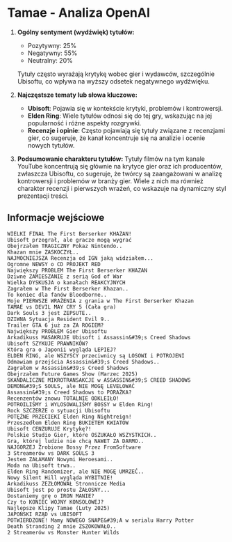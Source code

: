 # Tamae - Analiza OpenAI

1. **Ogólny sentyment (wydźwięk) tytułów:**
   - Pozytywny: 25%
   - Negatywny: 55%
   - Neutralny: 20%

   Tytuły często wyrażają krytykę wobec gier i wydawców, szczególnie Ubisoftu, co wpływa na wyższy odsetek negatywnego wydźwięku.

2. **Najczęstsze tematy lub słowa kluczowe:**
   - **Ubisoft**: Pojawia się w kontekście krytyki, problemów i kontrowersji.
   - **Elden Ring**: Wiele tytułów odnosi się do tej gry, wskazując na jej popularność i różne aspekty rozgrywki.
   - **Recenzje i opinie**: Często pojawiają się tytuły związane z recenzjami gier, co sugeruje, że kanał koncentruje się na analizie i ocenie nowych tytułów.

3. **Podsumowanie charakteru tytułów:**
   Tytuły filmów na tym kanale YouTube koncentrują się głównie na krytyce gier oraz ich producentów, zwłaszcza Ubisoftu, co sugeruje, że twórcy są zaangażowani w analizę kontrowersji i problemów w branży gier. Wiele z nich ma również charakter recenzji i pierwszych wrażeń, co wskazuje na dynamiczny styl prezentacji treści.

## Informacje wejściowe
```
WIELKI FINAŁ The First Berserker KHAZAN!
Ubisoft przegrał, ale gracze mogą wygrać
Obejrzałem TRAGICZNY Pokaz Nintendo..
Khazan mnie ZASKOCZYŁ..
NAJMOCNIEJSZA Recenzja od IGN jaką widziałem...
Ogromne NEWSY o CD PROJEKT RED
Największy PROBLEM The First Berserker KHAZAN
Dziwne ZAMIESZANIE z serią God of War
Wielka DYSKUSJA o kanałach REAKCYJNYCH
Zagrałem w The First Berserker Khazan..
To koniec dla fanów Bloodborne..
Moje PIERWSZE WRAŻENIA z grania w The First Berserker Khazan
TAMAE vs DEVIL MAY CRY 5 (Cała gra)
Dark Souls 3 jest ZEPSUTE..
DZIWNA Sytuacja Resident Evil 9..
Trailer GTA 6 już za ZA ROGIEM?
Największy PROBLEM Gier Ubisoftu
Arkadikuss MASAKRUJE Ubisoft i Assassin&#39;s Creed Shadows
Ubisoft SZYKUJE PRAWNIKÓW?
Która gra o Japonii wygląda LEPIEJ?
ELDEN RING, ale WSZYSCY przeciwnicy są LOSOWI i POTROJENI
Odmawiam przejścia Assassin&#39;s Creed Shadows..
Zagrałem w Assassin&#39;s Creed Shadows
Obejrzałem Future Games Show (Marzec 2025)
SKANDALICZNE MIKROTRANSAKCJE w ASSASSIN&#39;S CREED SHADOWS
DEMON&#39;S SOULS, ale NIE MOGĘ LEVELOWAĆ
Assassin&#39;s Creed Shadows to PORAŻKA?
Recenzentów znowu TOTALNIE ODKLEIŁO!
POTROILIŚMY i WYLOSOWALIŚMY BOSSY w Elden Ring!
Rock SZCZERZE o sytuacji Ubisoftu
POTĘŻNE PRZECIEKI Elden Ring Nightreign!
Przeszedłem Elden Ring BUKIETEM KWIATÓW
Ubisoft CENZURUJE Krytykę?!
Polskie Studio Gier, które OSZUKAŁO WSZYSTKICH..
Gra, której ludzie nie chcą NAWET ZA DARMO..
NAJGORZEJ Zrobione Bossy Przez FromSoftware
3 Streamerów vs DARK SOULS 3
Jestem ZAŁAMANY Nowymi Heroesami..
Moda na Ubisoft trwa..
Elden Ring Randomizer, ale NIE MOGĘ UMRZEĆ..
Nowy Silent Hill wygląda WYBITNIE!
Arkadikuss ZEZŁOMOWAŁ Stronnicze Media
Ubisoft jest po prostu ŻAŁOSNY...
Dostaniemy grę o IRON MANIE?
Czy to KONIEC WOJNY KONSOLOWEJ?
Najlepsze Klipy Tamae (Luty 2025)
JAPOŃSKI RZĄD vs UBISOFT
POTWIERDZONE! Mamy NOWEGO SNAPE&#39;A w serialu Harry Potter
Death Stranding 2 mnie ZSZOKOWAŁO..
2 Streamerów vs Monster Hunter Wilds
```
